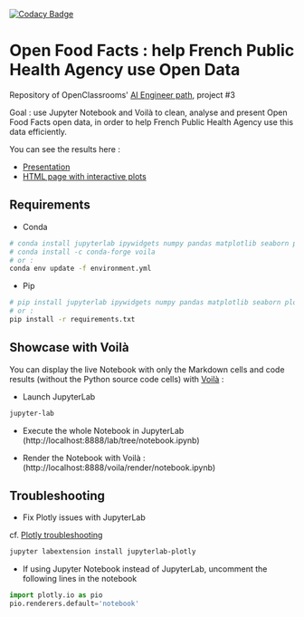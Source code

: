 [![Codacy Badge](https://app.codacy.com/project/badge/Grade/dbacd5a1e5a64c41875d250d7eac59c0)](https://www.codacy.com/gh/fleuryc/oc_ingenieur-ia_P3-Preparez-des-donnees-pour-un-organisme-de-sante-publique/dashboard)

# Open Food Facts : help French Public Health Agency use Open Data

Repository of OpenClassrooms' [AI Engineer path](https://openclassrooms.com/fr/paths/188-ingenieur-ia), project #3

Goal : use Jupyter Notebook and Voilà to clean, analyse and present Open Food Facts open data, in order to help French Public Health Agency use this data efficiently.

You can see the results here :
-   [Presentation](https://fleuryc.github.io/oc_ingenieur-ia_P3-Preparez-des-donnees-pour-un-organisme-de-sante-publique/index.html)
-   [HTML page with interactive plots](https://fleuryc.github.io/oc_ingenieur-ia_P3-Preparez-des-donnees-pour-un-organisme-de-sante-publique/notebook.html)

## Requirements

-   Conda

````bash
# conda install jupyterlab ipywidgets numpy pandas matplotlib seaborn plotly statsmodels scikit-learn scikit-learn-intelex
# conda install -c conda-forge voila
# or :
conda env update -f environment.yml
````

-   Pip

```bash
# pip install jupyterlab ipywidgets numpy pandas matplotlib seaborn plotly statsmodels scikit-learn scikit-learn-intelex voila
# or :
pip install -r requirements.txt
```

## Showcase with Voilà

You can display the live Notebook with only the Markdown cells and code results (without the Python source code cells) with [Voilà](https://github.com/voila-dashboards/voila) :

-   Launch JupyterLab

````bash
jupyter-lab
````

-   Execute the whole Notebook in JupyterLab (http://localhost:8888/lab/tree/notebook.ipynb)

-   Render the Notebook with Voilà : (http://localhost:8888/voila/render/notebook.ipynb)

## Troubleshooting

-   Fix Plotly issues with JupyterLab

cf. [Plotly troubleshooting](https://plotly.com/python/troubleshooting/#jupyterlab-problems)

```bash
jupyter labextension install jupyterlab-plotly
```

-   If using Jupyter Notebook instead of JupyterLab, uncomment the following lines in the notebook

````python
import plotly.io as pio
pio.renderers.default='notebook'
````
